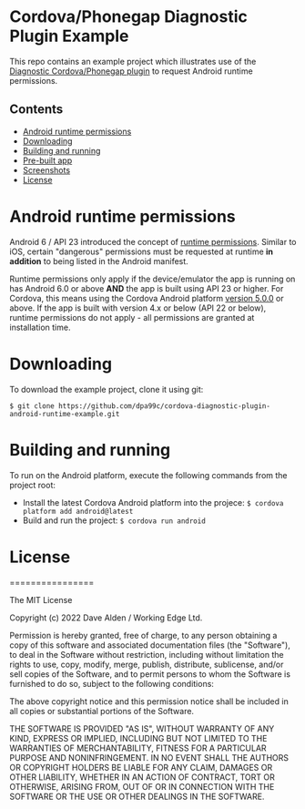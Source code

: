 Cordova/Phonegap Diagnostic Plugin Example
==========================================

This repo contains an example project which illustrates use of the [Diagnostic Cordova/Phonegap plugin](https://github.com/dpa99c/cordova-diagnostic-plugin) to request Android runtime permissions.

## Contents
* [Android runtime permissions](#android-runtime-permissions)
* [Downloading](#downloading)
* [Building and running](#building-and-running)
* [Pre-built app](#pre-built-app)
* [Screenshots](#screenshots)
* [License](#license)

# Android runtime permissions

Android 6 / API 23 introduced the concept of [runtime permissions](http://developer.android.com/training/permissions/requesting.html). Similar to iOS, certain "dangerous" permissions must be requested at runtime __in addition__ to being listed in the Android manifest.

Runtime permissions only apply if the device/emulator the app is running on has Android 6.0 or above __AND__ the app is built using API 23 or higher.
For Cordova, this means using the Cordova Android platform [version 5.0.0](https://github.com/apache/cordova-android/tree/5.0.x) or above. 
If the app is built with version 4.x or below (API 22 or below), runtime permissions do not apply - all permissions are granted at installation time.


# Downloading

To download the example project, clone it using git:

    $ git clone https://github.com/dpa99c/cordova-diagnostic-plugin-android-runtime-example.git

# Building and running

To run on the Android platform, execute the following commands from the project root:
- Install the latest Cordova Android platform into the projece: `$ cordova platform add android@latest`
- Build and run the project: `$ cordova run android`

# License
================

The MIT License

Copyright (c) 2022 Dave Alden / Working Edge Ltd.

Permission is hereby granted, free of charge, to any person obtaining a copy
of this software and associated documentation files (the "Software"), to deal
in the Software without restriction, including without limitation the rights
to use, copy, modify, merge, publish, distribute, sublicense, and/or sell
copies of the Software, and to permit persons to whom the Software is
furnished to do so, subject to the following conditions:

The above copyright notice and this permission notice shall be included in
all copies or substantial portions of the Software.

THE SOFTWARE IS PROVIDED "AS IS", WITHOUT WARRANTY OF ANY KIND, EXPRESS OR
IMPLIED, INCLUDING BUT NOT LIMITED TO THE WARRANTIES OF MERCHANTABILITY,
FITNESS FOR A PARTICULAR PURPOSE AND NONINFRINGEMENT. IN NO EVENT SHALL THE
AUTHORS OR COPYRIGHT HOLDERS BE LIABLE FOR ANY CLAIM, DAMAGES OR OTHER
LIABILITY, WHETHER IN AN ACTION OF CONTRACT, TORT OR OTHERWISE, ARISING FROM,
OUT OF OR IN CONNECTION WITH THE SOFTWARE OR THE USE OR OTHER DEALINGS IN
THE SOFTWARE.
